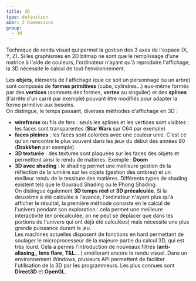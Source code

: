 ```yaml
---
title: 3D
type: definition
abbr: 3 Dimensions
group:
  - 3d
---
```

Technique de rendu visuel qui permet la gestion des 3 axes de l'espace (X, Y, Z). Si les graphismes en 2D bitmap ne sont que le remplissage d'une matrice à l'aide de couleurs, l'ordinateur n'ayant qu'à reproduire l'affichage, la 3D nécessite le calcul de tout l'environnement.  
  
Les **objets**, éléments de l'affichage (que ce soit un personnage ou un arbre) sont composés de **formes primitives** (cube, cylindres...) eux-même formés par des **vertices** (sommets des formes, **vertex** au singulier) et des **splines** (l'arrête d'un carré par exemple) pouvant être modifiés pour adapter la forme primitive aux besoins.  
On distingue, le temps passant, diverses méthodes d'affichage en 3D :  
- **wireframe** ou fils de fers : seuls les splines et les vertices sont visibles : les faces sont transparentes (**Star Wars** sur C64 par exemple)  
- **faces pleines** : les faces sont colorées avec une couleur unie. C'est ce qu'on rencontre le plus souvent dans les jeux du début des années 90 (**Drakkhen** par exemple)  
- **3D texturée** : des textures sont plaquées sur les faces des objets et permettent ainsi le rendu de matières. Exemple : **Doom**  
- **3D avec shading** : le shading permet une meilleure gestion de la réflection de la lumière sur les objets (gestion des ombres) et un meilleur rendu de la tessiture des matières. Différents types de shading existent tels que le Gouraud Shading ou le Phong Shading.  
On distingue également **3D temps réel** et **3D précalculée**. Si la deuxième a été calculée à l'avance, l'ordinateur n'ayant plus qu'à afficher le résultat, la première méthode consiste en le calcul de l'univers pendant son exploration : cela permet une meilleure interactivité (en précalculée, on ne peut se déplacer que dans les portions de l'univers qui ont déjà été calculées) mais nécessite une plus grande puissance durant le jeu.  
Les machines actuelles disposent de fonctions en hard permettant de soulager le microprocesseur de la majeure partie du calcul 3D, qui est très lourd. Cela a permis l'introduction de nouveaux filtres (**anti-aliasing,**, **lens flare**, **T&L**... ) améliorant encore le rendu visuel. Dans un environnement Windows, plusieurs API permettent de faciliter l'utilisation de la 3D par les programmeurs. Les plus connues sont **Direct3D** et **OpenGL**.
